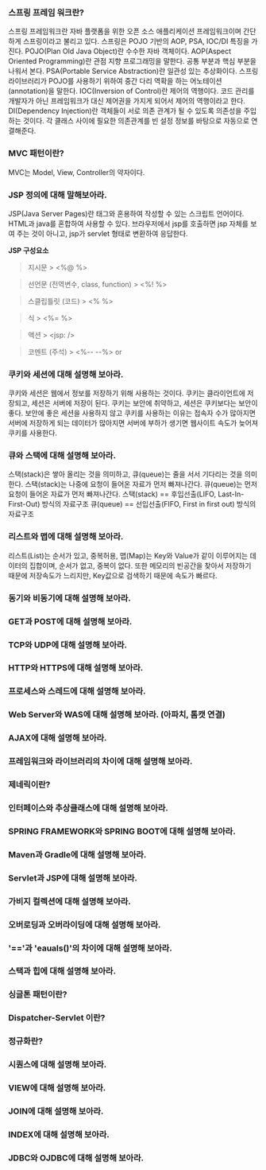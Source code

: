 ### 스프링 프레임 워크란?
스프링 프레임워크란 자바 플랫폼을 위한 오픈 소스 애플리케이션 프레임워크이며 간단하게 스프링이라고 불리고 있다.
스프링은 POJO 기반의 AOP, PSA, IOC/DI 특징을 가진다.
POJO(Plan Old Java Object)란 수수한 자바 객체이다.
AOP(Aspect Oriented Programming)란 관점 지향 프로그래밍을 말한다. 공통 부분과 핵심 부분을 나워서 본다.
PSA(Portable Service Abstraction)란 일관성 있는 추상화이다. 스프링 라이브러리가 POJO를 사용하기 위하여 중간 다리 역확을 하는 어노테이션(annotation)을 말한다.
IOC(Inversion of Control)란 제어의 역행이다. 코드 관리를 개발자가 아닌 프레임워크가 대신 제어권을 가지게 되어서 제어의 역행이라고 한다.
DI(Dependency Injection)란 객체들이 서로 의존 관계가 될 수 있도록 의존성을 주입하는 것이다. 각 클래스 사이에 필요한 의존관계를 빈 설정 정보를 바탕으로 자동으로 연결해준다.

### MVC 패턴이란?
MVC는 Model, View, Controller의 약자이다.

### JSP 정의에 대해 말해보아라.
JSP(Java Server Pages)란 태그와 혼용하여 작성할 수 있는 스크립트 언어이다. HTML과 java를 혼합하여 사용할 수 있다. 
브라우저에서 jsp를 호출하면 jsp 자체를 보여 주는 것이 아니고, jsp가 servlet 형태로 변환하여 응답한다.

**JSP 구성요소**
> 지시문
    > <%@     %>

> 선언문 (전역변수, class, function)
    > <%!     %>

> 스클립틀릿 (코드)
    > <%     %>

> 식
    > <%=     %>

> 액션
    > <jsp:     />

> 코멘트 (주석)
    > <%--     --%> or <!--     -->

### 쿠키와 세션에 대해 설명해 보아라.
쿠키와 세션은 웹에서 정보를 저장하기 위해 사용하는 것이다.
쿠키는 클라이언트에 저장되고, 세션은 서버에 저장이 된다.
쿠키는 보안에 취약하고, 세션은 쿠키보다는 보안이 좋다.
보안에 좋은 세션을 사용하지 않고 쿠키를 사용하는 이유는 접속자 수가 많아지면 서버에 저장하게 되는 데이터가 많아지면 서버에 부하가 생기면 웹사이트 속도가 늦어져 쿠키를 사용한다.

### 큐와 스택에 대해 설명해 보아라.
스택(stack)은 쌓아 올리는 것을 의미하고, 큐(queue)는 줄을 서서 기다리는 것을 의미한다.
스택(stack)는 나중에 요청이 들어온 자료가 먼저 빠져나간다. 
큐(queue)는 먼저 요청이 들어온 자료가 먼저 빠져나간다.
스택(stack) == 후입선출(LIFO, Last-In-First-Out) 방식의 자료구조
큐(queue) == 선입선출(FIFO, First in first out) 방식의 자료구조

### 리스트와 맵에 대해 설명해 보아라.
리스트(List)는 순서가 있고, 중복허용,
맵(Map)는 Key와 Value가 같이 이루어지는 데이터의 집합이며, 순서가 없고, 중복이 없다. 또한 메모리의 빈공간을 찾아서 저장하기 때문에 저장속도가 느리지만, Key값으로 검색하기 때문에 속도가 빠르다.





### 동기와 비동기에 대해 설명해 보아라.
### GET과 POST에 대해 설명해 보아라.
### TCP와 UDP에 대해 설명해 보아라.
### HTTP와 HTTPS에 대해 설명해 보아라.
### 프로세스와 스레드에 대해 설명해 보아라.
### Web Server와 WAS에 대해 설명해 보아라. (아파치, 톰캣 연결)
### AJAX에 대해 설명해 보아라.
### 프레임워크와 라이브러리의 차이에 대해 설명해 보아라.
### 제네릭이란?
### 인터페이스와 추상클래스에 대해 설명해 보아라.
### SPRING FRAMEWORK와 SPRING BOOT에 대해 설명해 보아라.
### Maven과 Gradle에 대해 설명해 보아라.
### Servlet과 JSP에 대해 설명해 보아라.
### 가비지 컬렉션에 대해 설명해 보아라.
### 오버로딩과 오버라이딩에 대해 설명해 보아라.
### '=='과 'eauals()'의 차이에 대해 설명해 보아라.
### 스택과 힙에 대해 설명해 보아라.
### 싱글톤 패턴이란?
### Dispatcher-Servlet 이란?
### 정규화란?
### 시퀀스에 대해 설명해 보아라.
### VIEW에 대해 설명해 보아라.
### JOIN에 대해 설명해 보아라.
### INDEX에 대해 설명해 보아라.
### JDBC와 OJDBC에 대해 설명해 보아라.
